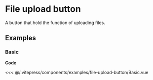 <script setup>
import Basic from '../.vitepress/components/examples/file-upload-button/Basic.vue'
</script>

# File upload button

A button that hold the function of uploading files.

## Examples

### Basic
<Example>
  <Basic />
</Example>

**Code**

<<< @/.vitepress/components/examples/file-upload-button/Basic.vue
